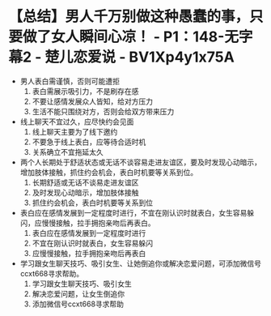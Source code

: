 # 【总结】男人千万别做这种愚蠢的事，只要做了女人瞬间心凉！ - P1：148-无字幕2 - 楚儿恋爱说 - BV1Xp4y1x75A

-   男人表白需谨慎，否则可能遭拒
    1.  表白需展示吸引力，不是刷存在感
    2.  不要让感情发展众人皆知，给对方压力
    3.  生活不能只围绕对方，否则会给双方带来压力
-   线上聊天不宜过久，应尽快约会见面
    1.  线上聊天主要为了线下邀约
    2.  不要急于线上表白，应等待合适时机
    3.  关系确立不宜拖延太久
-   两个人长期处于舒适状态或无话不谈容易走进友谊区，要及时发现心动暗示，增加肢体接触，抓住约会机会，表白时机要等关系到位。
    1.  长期舒适或无话不谈易走进友谊区
    2.  及时发现心动暗示，增加肢体接触
    3.  抓住约会机会，表白时机要等关系到位
-   表白应在感情发展到一定程度时进行，不宜在刚认识时就表白，女生容易躲闪，应慢慢接触，拉手拥抱亲吻后再表白。
    1.  表白应在感情发展到一定程度时进行
    2.  不宜在刚认识时就表白，女生容易躲闪
    3.  应慢慢接触，拉手拥抱亲吻后再表白
-   学习跟女生聊天技巧、吸引女生、让她倒追你或解决恋爱问题，可添加微信号ccxt668寻求帮助。
    1.  学习跟女生聊天技巧、吸引女生
    2.  解决恋爱问题，让女生倒追你
    3.  添加微信号ccxt668寻求帮助